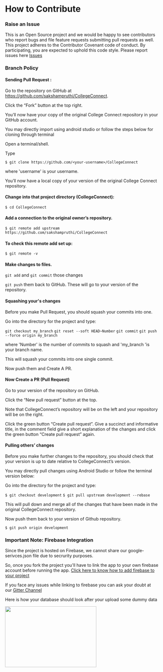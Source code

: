 # How to Contribute

### Raise an Issue
This is an Open Source project and we would be happy to see contributors who report bugs and file feature requests submitting pull requests as well. This project adheres to the Contributor Covenant code of conduct. By participating, you are expected to uphold this code style. Please report issues here [Issues](https://github.com/sakshampruthi/CollegeConnect/issues)

### Branch Policy
#### Sending Pull Request :
Go to the repository on GitHub at https://github.com/sakshampruthi/CollegeConnect.

Click the “Fork” button at the top right.

You’ll now have your copy of the original College Connect repository in your GitHub account.

You may directly import using android studio or follow the steps below for cloning through terminal

Open a terminal/shell.

Type

`$ git clone https://github.com/<your-username>/CollegeConnect`

where 'username' is your username.

You’ll now have a local copy of your version of the original College Connect repository.

#### Change into that project directory (CollegeConnect):

`$ cd CollegeConnect`

#### Add a connection to the original owner’s repository.

`$ git remote add upstream https://github.com/sakshampruthi/CollegeConnect`

#### To check this remote add set up:

`$ git remote -v`

#### Make changes to files.

`git add` and `git commit` those changes

`git push` them back to GitHub. These will go to your version of the repository.

#### Squashing your's changes
Before you make Pull Request, you should squash your commits into one.

Go into the directory for the project and type:

`git checkout my_branch`
`git reset --soft HEAD~Number`
`git commit`
`git push --force origin my_branch`

where 'Number' is the number of commits to squash and 'my_branch 'is your branch name.

This will squash your commits into one single commit.

Now push them and Create A PR.

#### Now Create a PR (Pull Request)
Go to your version of the repository on GitHub.

Click the “New pull request” button at the top.

Note that CollegeConnect’s repository will be on the left and your repository will be on the right.

Click the green button “Create pull request”. Give a succinct and informative title, in the comment field give a short explanation of the changes and click the green button “Create pull request” again.

#### Pulling others’ changes
Before you make further changes to the repository, you should check that your version is up to date relative to CollegeConnect’s version.

You may directly pull changes using Android Studio or follow the terminal version below:

Go into the directory for the project and type:

`$ git checkout development`
`$ git pull upstream development --rebase`

This will pull down and merge all of the changes that have been made in the original CollegeConnect repository.

Now push them back to your version of Github repository.

`$ git push origin development`

### Important Note: Firebase Integration
Since the project is hosted on Firebase, we cannot share our google-serivces.json file due to secrurity purposes. 

So, once you fork the project you'll have to link the app to your own firebase account before running the app. [Click here to know how to add firebase to your project](https://firebase.google.com/docs/android/setup?authuser=0)

If you face any issues while linking to firebase you can ask your doubt at our [Gitter Channel](https://gitter.im/CollegeConnect/community?utm_source=badge&utm_medium=badge&utm_campaign=pr-badge)

Here is how your database should look after your upload some dummy data

<img src = "/Images/firebase.PNG" width = "300" height = "200">
